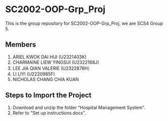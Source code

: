 # SC2002-OOP-Grp_Proj
This is the group repository for SC2002-OOP-Grp_Proj, we are SCS4 Group 5.

## Members
1. ARIEL KWOK DAI HUI (U2321403K) <br>
2. CHARMAINE LIEW YINGSUI  (U2322168J) <br>
3. LEE JIA QIAN VALERIE  (U2322878H） <br>
4. LI LIYI  (U2220985F) <br>
5. NICHOLAS CHANG CHIA KUAN

## Steps to Import the Project
1. Download and unzip the folder "Hospital Management System".
2. Refer to "Set up instructions.docx".
